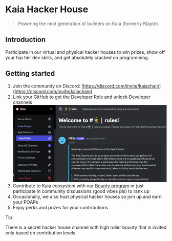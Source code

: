 # Kaia Hacker House

> Powering the next generation of builders on Kaia (formerly Klaytn)

## Introduction
Participate in our virtual and physical hacker houses to win prizes, show off your top tier dev skills, and get absolutely cracked on programming.

## Getting started
1. Join the community on Discord: [https://discord.com/invite/kaiachain](https://discord.com/invite/kaiachain)
2. Link your GitHub to get the Developer Role and unlock Developer channels
![discord linked roles image](image.png)
1. Contribute to Kaia ecosystem with our [Bounty program](/bounty/README.md) or just participate in community discussions (good vibes pls) to rank up
2. Occasionally, we also host physical hacker houses so join up and earn your POAPs
3. Enjoy perks and prizes for your contributions

> [!TIP]
> There is a secret hacker house channel with high roller bounty that is invited only based on contribution levels

